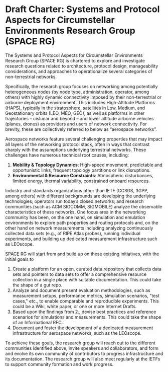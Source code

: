 # Draft Charter: Systems and Protocol Aspects for Circumstellar Environments Research Group (SPACE RG)

The Systems and Protocol Aspects for Circumstellar Environments Research Group (SPACE RG) is chartered to explore and investigate research questions related to architecture, protocol design, manageability considerations, and approaches to operationalize several categories of non-terrestrial networks. 

Specifically, the research group focuses on networking among potentially heterogeneous nodes (by node type, administration, operator, among others) with highly dynamic connectivity imposed by their non-terrestrial or airborne deployment environment. This includes High-Altitude Platforms (HAPS), typically in the stratosphere, satellites in Low, Medium, and Geostationary orbits (LEO, MEO, GEO), as well as platforms in other trajectories – cislunar and beyond – and lower altitude airborne vehicles (planes, drones) as providers and users of network connectivity. For brevity, these are collectively referred to below as “aerospace networks”.

Aerospace networks feature several challenging properties that may impact all layers of the networking protocol stack, often in ways that contrast sharply with the assumptions underlying terrestrial networks. These challenges have numerous technical root causes, including:

1. **Mobility & Topology Dynamics**: High-speed movement, predictable and opportunistic links, frequent topology partitions or link disruptions.
2. **Environmental & Resource Constraints**: Atmospheric disturbances, limited energy, thermal variability, constrained onboard resources.

Industry and standards organizations other than IETF (CCSDS, 3GPP, among others)  with different backgrounds are developing the underlying technologies; operators run today’s closed networks; and research communities (such as ACM SIGCOMM, SIGMOBILE) analyze the observable characteristics of these networks.  One focus area in the networking community has been, on the one hand, on simulation and emulation environments to explore path properties and routing protocols and, on the other hand on network measurements including analyzing continuously collected data sets (e.g., of RIPE Atlas probes), running individual experiments, and building up dedicated measurement infrastructure such as LEOscope.

SPACE RG will start from and build up on these existing initiatives, with the initial goals to

1. Create a platform for an open, curated data repository that collects data sets and pointers to data sets to offer a comprehensive resource collection in a single place with suitable documentation.  This could take the shape of a gut repo.
2. Analyze and document present evaluation methodologies, such as measurement setups, performance metrics, simulation scenarios, "test cases," etc., to enable comparable and reproducible experiments. This could be a Wiki, white paper, or one or more Internet Drafts.
3. Based upon the findings from 2., devise best practices and reference scenarios for simulations and measurements.  This could take the shape of an Informational RFC.
4. Document and foster the development of a dedicated measurement infrastructure for aerospace networks, such as the LEOscope.

To achieve these goals, the research group will reach out to the different communities identified above, invite speakers and collaborators, and form and evolve its own community of contributors to progress infrastructure and its documentation. The research group will also meet regularly at the IETFs to support community formation and work progress.
